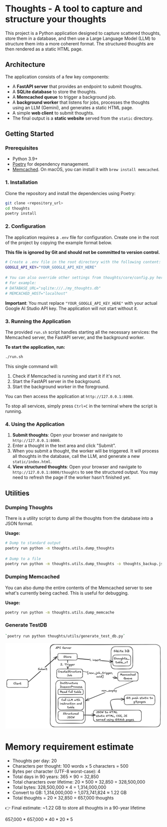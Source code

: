 # Thoughts - A tool to capture and structure your thoughts

This project is a Python application designed to capture scattered thoughts, store them in a database, and then use a Large Language Model (LLM) to structure them into a more coherent format. The structured thoughts are then rendered as a static HTML page.

## Architecture

The application consists of a few key components:
- A **FastAPI server** that provides an endpoint to submit thoughts.
- A **SQLite database** to store the thoughts.
- A **Memcached queue** to trigger a background job.
- A **background worker** that listens for jobs, processes the thoughts using an LLM (Gemini), and generates a static HTML page.
- A simple **web client** to submit thoughts.
- The final output is a **static website** served from the `static` directory.

## Getting Started

### Prerequisites

- Python 3.9+
- [Poetry](https://python-poetry.org/docs/#installation) for dependency management.
- [Memcached](https://memcached.org/downloads). On macOS, you can install it with `brew install memcached`.

### 1. Installation

Clone the repository and install the dependencies using Poetry:

```bash
git clone <repository_url>
cd thoughts
poetry install
```

### 2. Configuration

The application requires a `.env` file for configuration. Create one in the root of the project by copying the example format below.

**This file is ignored by Git and should not be committed to version control.**

```bash
# Create a .env file in the root directory with the following content:
GOOGLE_API_KEY="YOUR_GOOGLE_API_KEY_HERE"

# You can also override other settings from thoughts/core/config.py here
# For example:
# DATABASE_URL="sqlite:///./my_thoughts.db"
# MEMCACHED_HOST="localhost"
```

**Important**: You must replace `"YOUR_GOOGLE_API_KEY_HERE"` with your actual Google AI Studio API key. The application will not start without it.

### 3. Running the Application

The provided `run.sh` script handles starting all the necessary services: the Memcached server, the FastAPI server, and the background worker.

**To start the application, run:**

```bash
./run.sh
```

This single command will:
1.  Check if Memcached is running and start it if it's not.
2.  Start the FastAPI server in the background.
3.  Start the background worker in the foreground.

You can then access the application at `http://127.0.0.1:8000`.

To stop all services, simply press `Ctrl+C` in the terminal where the script is running.

### 4. Using the Application

1.  **Submit thoughts**: Open your browser and navigate to `http://127.0.0.1:8000`.
2.  Enter a thought in the text area and click "Submit".
3.  When you submit a thought, the worker will be triggered. It will process all thoughts in the database, call the LLM, and generate a new `static/index.html`.
4.  **View structured thoughts**: Open your browser and navigate to `http://127.0.0.1:8000/thoughts` to see the structured output. You may need to refresh the page if the worker hasn't finished yet.

## Utilities

### Dumping Thoughts

There is a utility script to dump all the thoughts from the database into a JSON format.

**Usage:**

```bash
# Dump to standard output
poetry run python -m thoughts.utils.dump_thoughts

# Dump to a file
poetry run python -m thoughts.utils.dump_thoughts -o thoughts_backup.json
```

### Dumping Memcached

You can also dump the entire contents of the Memcached server to see what's currently being cached. This is useful for debugging.

**Usage:**

```bash
poetry run python -m thoughts.utils.dump_memcache
```

### Generate TestDB
```bash
`poetry run python thoughts/utils/generate_test_db.py`
```

![](assets/design.png)


# Memory requirement estimate
- Thoughts per day: 20
- Characters per thought: 100 words × 5 characters = 500
- Bytes per character (UTF-8 worst-case): 4
- Total days in 90 years: 365 × 90 = 32,850
- Total characters over lifetime: 20 × 500 × 32,850 = 328,500,000
- Total bytes: 328,500,000 × 4 = 1,314,000,000
- Convert to GB: 1,314,000,000 ÷ 1,073,741,824 ≈ 1.22 GB
- Total thoughts = 20 × 32,850 = 657,000 thoughts

👉 Final estimate: ~1.22 GB to store all thoughts in a 90-year lifetime



657,000 * 657,000 * 40 * 20 * 5







